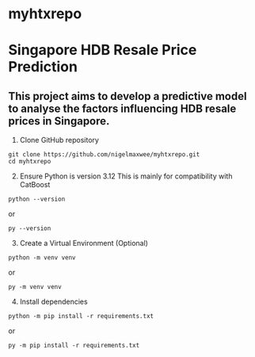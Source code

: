 # myhtxrepo
# Singapore HDB Resale Price Prediction
## This project aims to develop a predictive model to analyse the factors influencing HDB resale prices in Singapore.

1. Clone GitHub repository 
```
git clone https://github.com/nigelmaxwee/myhtxrepo.git
cd myhtxrepo
```

2. Ensure Python is version 3.12
This is mainly for compatibility with CatBoost
```
python --version
```
or
```
py --version
```

3. Create a Virtual Environment (Optional)
```
python -m venv venv
```
or
```
py -m venv venv
```

4. Install dependencies
```
python -m pip install -r requirements.txt
```
or
```
py -m pip install -r requirements.txt
```

